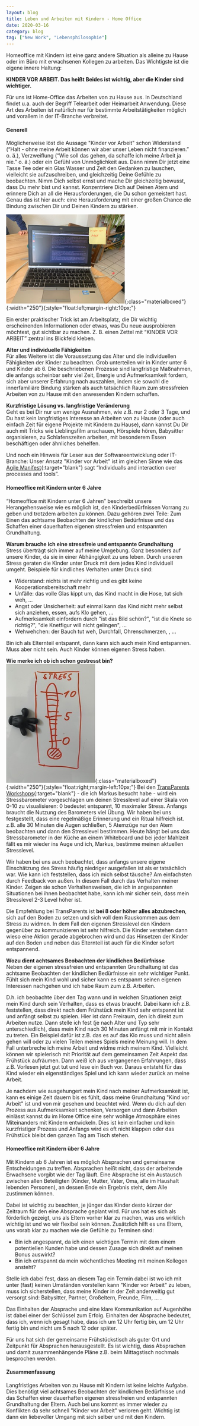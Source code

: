 ```yaml
---
layout: blog
title: Leben und Arbeiten mit Kindern - Home Office
date: 2020-03-16
category: blog
tag: ["New Work", "Lebensphilosophie"]
---
```


Homeoffice mit Kindern ist eine ganz andere Situation als alleine zu Hause oder im Büro mit erwachsenen Kollegen zu arbeiten. Das Wichtigste ist die eigene innere Haltung:

**KINDER VOR ARBEIT. Das heißt Beides ist wichtig, aber die Kinder sind wichtiger.**

Für uns ist Home-Office das Arbeiten von zu Hause aus. In Deutschland findet u.a. auch der Begriff Telearbeit oder Heimarbeit Anwendung. Diese Art des Arbeiten ist natürlich nur für bestimmte Arbeitstätigkeiten möglich und vorallem in der IT-Branche verbreitet.


#### Generell
Möglicherweise löst die Aussage "Kinder vor Arbeit" schon Widerstand (“Halt - ohne meine Arbeit können wir aber unser Leben nicht finanzieren.” o. ä.), Verzweiflung (“Wie soll das gehen, da schaffe ich meine Arbeit ja nie.” o. ä.) oder ein Gefühl von Unmöglichkeit aus.
Dann nimm Dir jetzt eine Tasse Tee oder ein Glas Wasser und Zeit den Gedanken zu lauschen, vielleicht sie aufzuschreiben, und gleichzeitig Deine Gefühle zu beobachten. Nimm Dich selbst ernst und mache Dir gleichzeitig bewusst, dass Du mehr bist und kannst. Konzentriere Dich auf Deinen Atem und erinnere Dich an all die Herausforderungen, die Du schon gemeistert hast.
Genau das ist hier auch: eine Herausforderung mit einer großen Chance die Bindung zwischen Dir und Deinen Kindern zu stärken.

![Kinder vor Arbeit](/img/blog/kindervorarbeit.jpg){:class="materialboxed"}{:width="250"}{:style="float:left;margin-right:10px;"}

Ein erster praktischer Trick ist am Arbeitsplatz, die Dir wichtig erscheinenden Informationen oder etwas, was Du neue ausprobieren möchtest, gut sichtbar zu machen. Z. B. einen Zettel mit “KINDER VOR ARBEIT” zentral ins Blickfeld kleben.


**Alter und individuelle Fähigkeiten**<br>
Für alles Weitere ist die Voraussetzung das Alter und die individuellen Fähigkeiten der Kinder zu beachten. Grob unterteilen wir in Kinder unter 6 und Kinder ab 6.
Die beschriebenen Prozesse sind langfristige Maßnahmen, die anfangs scheinbar sehr viel Zeit, Energie und Aufmerksamkeit fordern, sich aber unserer Erfahrung nach auszahlen, indem sie sowohl die innerfamiliäre Bindung stärken als auch tatsächlich Raum zum stressfreien Arbeiten von zu Hause mit den anwesenden Kindern schaffen.

**Kurzfristige Lösung vs. langfristige Veränderung**<br>
Geht es bei Dir nur um wenige Ausnahmen, wie z.B. nur 2 oder 3 Tage, und Du hast kein langfristiges Interesse an Arbeiten von zu Hause (oder auch einfach Zeit für eigene Projekte mit Kindern zu Hause), dann kannst Du Dir auch mit Tricks wie Lieblingsfilm anschauen, Hörspiele hören, Babysitter organisieren, zu Schlafenszeiten arbeiten, mit besonderem Essen beschäftigen oder ähnliches behelfen.

Und noch ein Hinweis für Leser aus der Softwareentwicklung oder IT-Branche: Unser Ansatz "Kinder vor Arbeit" ist im gleichen Sinne wie das [Agile Manifest](https://agilemanifesto.org/){:target="blank"} sagt “Individualls and interaction over processes and tools”.


#### Homeoffice mit Kindern unter 6 Jahre
“Homeoffice mit Kindern unter 6 Jahren” beschreibt unsere Herangehensweise wie es möglich ist, den Kinderbedürfnissen Vorrang zu geben und trotzdem arbeiten zu können. Dazu gehören zwei Teile: Zum Einen das achtsame Beobachten der kindlichen Bedürfnisse und das Schaffen einer dauerhaften eigenen stressfreien und entspannten Grundhaltung.

**Warum brauche ich eine stressfreie und entspannte Grundhaltung**<br>
Stress überträgt sich immer auf meine Umgebung. Ganz besonders auf unsere Kinder, da sie in einer Abhängigkeit zu uns leben. Durch unseren Stress geraten die Kinder unter Druck mit dem jedes Kind individuell umgeht. Beispiele für kindliches Verhalten unter Druck sind:
<ul>
  <li style="list-style-type:disc;">Widerstand: nichts ist mehr richtig und es gibt keine Kooperationsbereitschaft mehr</li>
  <li style="list-style-type:disc;">Unfälle: das volle Glas kippt um, das Kind macht in die Hose, tut sich weh, ...</li>
  <li style="list-style-type:disc;">Angst oder Unsicherheit: auf einmal kann das Kind nicht mehr selbst sich anziehen, essen, aufs Klo gehen, ...</li>
  <li style="list-style-type:disc;">Aufmerksamkeit einfordern durch "ist das Bild schön?", "ist die Knete so richtig?", "die Knetfigur will nicht gelingen", ... </li>
  <li style="list-style-type:disc;">Wehwehchen: der Bauch tut weh, Durchfall, Ohrenschmerzen, , ...</li>
</ul>
Bin ich als Elternteil entspannt, dann kann sich auch mein Kind entspannen. Muss aber nicht sein. Auch Kinder können eigenen Stress haben.

**Wie merke ich ob ich schon gestresst bin?**<br>
![Stressbarometer](/img/blog/stressbaro.jpg){:class="materialboxed"}{:width="250"}{:style="float:right;margin-left:10px;"}
Bei den [TransParents Workshops](http://www.transparents.net){:target="blank"} - die ich Markus besucht habe - wird ein Stressbarometer vorgeschlagen um deinen Stresslevel auf einer Skala von 0-10 zu visualisieren: 0 bedeutet entspannt, 10 maximaler Stress. Anfangs braucht die Nutzung des Barometers viel Übung. Wir haben bei uns festgestellt, dass eine regelmäßige Erinnerung und ein Ritual hilfreich ist. z.B. alle 30 Minuten die Augen schließen, 5 Atemzüge nur den Atem beobachten und dann den Stresslevel bestimmen. Heute hängt bei uns das Stressbarometer in der Küche an einem Whiteboard und bei jeder Mahlzeit fällt es mir wieder ins Auge und ich, Markus, bestimme meinen aktuellen Stresslevel.

Wir haben bei uns auch beobachtet, dass anfangs unsere eigene Einschätzung des Stress häufig niedriger ausgefallen ist als er tatsächlich war. Wie kann ich feststellen, dass ich mich selbst täusche? Am einfachsten durch Feedback von außen. In diesem Fall durch das Verhalten meiner Kinder. Zeigen sie schon Verhaltensweisen, die ich in angespannten Situationen bei ihnen beobachtet habe, kann ich mir sicher sein, dass mein Stresslevel 2-3 Level höher ist.

Die Empfehlung bei TransParents ist **bei 8 oder höher alles abzubrechen**, sich auf den Boden zu setzen und sich voll dem Rauskommen aus dem Stress zu widmen. In dem Fall den eigenen Stresslevel den Kindern gegenüber zu kommunizieren ist sehr hilfreich. Die Kinder verstehen dann wieso eine Aktion gerade abgebrochen wird und das Hinsetzen der Kinder auf den Boden und neben das Elternteil ist auch für die Kinder sofort entspannend.


**Wozu dient achtsames Beobachten der kindlichen Bedürfnisse**<br>
Neben der eigenen stressfreien und entspannten Grundhaltung ist das achtsame Beobachten der kindlichen Bedürfnisse ein sehr wichtiger Punkt. Fühlt sich mein Kind wohl und sicher kann es entspannt seinen eigenen Interessen nachgehen und ich habe Raum zum z.B. Arbeiten.

D.h. ich beobachte über den Tag wann und in welchen Situationen zeigt mein Kind durch sein Verhalten, dass es etwas braucht. Dabei kann ich z.B. feststellen, dass direkt nach dem Frühstück mein Kind sehr entspannt ist und anfängt selbst zu spielen. Hier ist dann Freiraum, den ich direkt zum Arbeiten nutze. Dann stelle ich fest (je nach Alter und Typ sehr unterschiedlich), dass mein Kind nach 30 Minuten anfängt mit mir in Kontakt zu treten. Ein Beispiel dafür ist z.B. das es auf das Klo muss und nicht allein gehen will oder zu vielen Teilen meines Spiels meine Meinung will. In dem Fall unterbreche ich meine Arbeit und widme mich meinem Kind. Vielleicht können wir spielerisch mit Priorität auf dem gemeinsamen Zeit Aspekt das Frühstück aufräumen. Dann weiß ich aus vergangenen Erfahrungen, dass z.B. Vorlesen jetzt gut tut und lese ein Buch vor. Daraus entsteht für das Kind wieder ein eigenständiges Spiel und ich kann wieder zurück an meine Arbeit.

Je nachdem wie ausgehungert mein Kind nach meiner Aufmerksamkeit ist, kann es einige Zeit dauern bis es fühlt, dass meine Grundhaltung "Kind vor Arbeit" ist und von mir gesehen und beachtet wird. Wenn du dich auf den Prozess aus Aufmerksamkeit schenken, Versorgen und dann Arbeiten einlässt kannst du im Home Office eine sehr wohlige Atmosphäre eines Miteinanders mit Kindern entwickeln. Dies ist kein einfacher und kein kurzfristiger Prozess und Anfangs wird es oft nicht klappen oder das Frühstück bleibt den ganzen Tag am Tisch stehen.

#### Homeoffice mit Kindern über 6 Jahre
Mit Kindern ab 6 Jahren ist es möglich Absprachen und gemeinsame Entscheidungen zu treffen. Absprachen heißt nicht, dass der arbeitende Erwachsene vorgibt wie der Tag läuft. Eine Absprache ist ein Austausch zwischen allen Beteiligten (Kinder, Mutter, Vater, Oma, alle im Haushalt lebenden Personen), an dessen Ende ein Ergebnis steht, dem Alle zustimmen können.

Dabei ist wichtig zu beachten, je jünger das Kinder desto kürzer der Zeitraum für den eine Absprache geplant wird. Für uns hat es sich als förderlich gezeigt, uns als Eltern vorher klar zu machen, was uns wirklich wichtig ist und wo wir flexibel sein können. Zusätzlich hilft es uns Eltern, uns vorab klar zu machen wie die Gefühle zu Terminen sind:
<ul>
  <li style="list-style-type:disc;">Bin ich angespannt, da ich einen wichtigen Termin mit dem einem potentiellen Kunden habe und dessen Zusage sich direkt auf meinen Bonus auswirkt?
  </li>
  <li style="list-style-type:disc;">Bin ich entspannt da mein wöchentliches Meeting mit meinen Kollegen ansteht?
  </li>
</ul>
Stelle ich dabei fest, dass an diesem Tag ein Termin dabei ist wo ich mit unter (fast) keinen Umständen vorstellen kann "Kinder vor Arbeit" zu leben, muss ich sicherstellen, dass meine Kinder in der Zeit anderweitig gut versorgt sind: Babysitter, Partner, Großeltern, Freunde, Film, ... .

Das Einhalten der Absprache und eine klare Kommunikation auf Augenhöhe ist dabei einer der Schlüssel zum Erfolg. Einhalten der Absprache bedeutet, dass ich, wenn ich gesagt habe, dass ich um 12 Uhr fertig bin, um 12 Uhr fertig bin und nicht um 5 nach 12 oder später.

Für uns hat sich der gemeinsame Frühstückstisch als guter Ort und Zeitpunkt für Absprachen herausgestellt. Es ist wichtig, dass Absprachen und damit zusammenhängende Pläne z.B. beim Mittagstisch nochmals besprochen werden.

#### Zusammenfassung
Langfristiges Arbeiten von zu Hause mit Kindern ist keine leichte Aufgabe. Dies benötigt viel achtsames Beobachten der kindlichen Bedürfnisse und das Schaffen einer dauerhaften eigenen stressfreien und entspannten Grundhaltung der Eltern. Auch bei uns kommt es immer wieder zu Konflikten da sehr schnell "Kinder vor Arbeit" verloren geht. Wichtig ist dann ein liebevoller Umgang mit sich selber und mit den Kindern.
